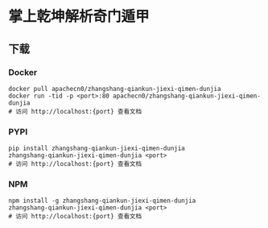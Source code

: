 # 掌上乾坤解析奇门遁甲

## 下载

### Docker

```
docker pull apachecn0/zhangshang-qiankun-jiexi-qimen-dunjia
docker run -tid -p <port>:80 apachecn0/zhangshang-qiankun-jiexi-qimen-dunjia
# 访问 http://localhost:{port} 查看文档
```

### PYPI

```
pip install zhangshang-qiankun-jiexi-qimen-dunjia
zhangshang-qiankun-jiexi-qimen-dunjia <port>
# 访问 http://localhost:{port} 查看文档
```

### NPM

```
npm install -g zhangshang-qiankun-jiexi-qimen-dunjia
zhangshang-qiankun-jiexi-qimen-dunjia <port>
# 访问 http://localhost:{port} 查看文档
```